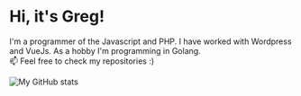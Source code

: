 # Hi, it's Greg! 
I'm a programmer of the Javascript and PHP. I have worked with Wordpress and VueJs. As a hobby I'm programming in Golang.  
📫 Feel free to check my repositories :) 

 <img align="left" alt="My GitHub stats" src="https://github-readme-stats.vercel.app/api?username=hosu794&count_private=true" />


